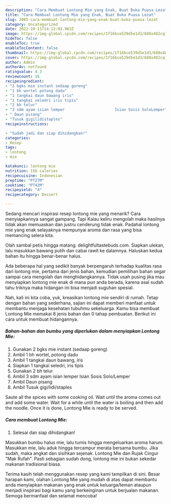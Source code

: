 ```yaml
---
description: "Cara Membuat Lontong Mie yang Enak, Buat Buka Puasa Lezat"
title: "Cara Membuat Lontong Mie yang Enak, Buat Buka Puasa Lezat"
slug: 2085-cara-membuat-lontong-mie-yang-enak-buat-buka-puasa-lezat
category: Uncategorized
date: 2022-10-11T14:12:03.963Z
image: https://img-global.cpcdn.com/recipes/1f16bce539d5e1d3/680x482cq70/lontong-mie-foto-resep-utama.jpg
hideToc: false
enableToc: true
enableTocContent: false
thumbnail: https://img-global.cpcdn.com/recipes/1f16bce539d5e1d3/680x482cq70/lontong-mie-foto-resep-utama.jpg
cover: https://img-global.cpcdn.com/recipes/1f16bce539d5e1d3/680x482cq70/lontong-mie-foto-resep-utama.jpg
author: Admin
authorAv: notfound
ratingvalue: 4.3
reviewcount: 16
recipeingredient:
- "2 bgks mie instant sedaap goreng"
- "1 bh wortel potong dadu"
- "1 tangkai daun bawang iris"
- "1 tangkai seledri iris tipis"
- "2 bh telur"
- "3 sdm ayam isian lemper                      Isian Sosis SoloLemper"
- " Daun pisang"
- "Tusuk gigilidistaples"
recipeinstructions:

- "Sudah jadi dan siap dihidangkan!"
categories:
- Resep
tags:
- lontong
- mie

katakunci: lontong mie 
nutrition: 156 calories
recipecuisine: Indonesian
preptime: "PT27M"
cooktime: "PT42M"
recipeyield: "4"
recipecategory: Dessert

---
```



Sedang mencari inspirasi resep lontong mie yang menarik? Cara menyiapkannya sangat gampang. Tapi Kalau keliru mengolah maka hasilnya tidak akan memuaskan dan justru cenderung tidak enak. Padahal lontong mie yang enak selayaknya mempunyai aroma dan rasa yang bisa memancing selera kita.


Olah sambal petis hingga matang. delightfultastebuds.com. Siapkan ulekan, lalu masukkan bawang putih dan cabai rawit ke dalamnya. Haluskan kedua bahan itu hingga benar-benar halus.

Ada beberapa hal yang sedikit banyak berpengaruh terhadap kualitas rasa dari lontong mie, pertama dari jenis bahan, kemudian pemilihan bahan segar sampai cara mengolah dan menghidangkannya. Tidak usah pusing jika mau menyiapkan lontong mie enak di mana pun anda berada, karena asal sudah tahu triknya maka hidangan ini bisa menjadi suguhan spesial.


Nah, kali ini kita coba, yuk, kreasikan lontong mie sendiri di rumah. Tetap dengan bahan yang sederhana, sajian ini dapat memberi manfaat untuk membantu menjaga kesehatan tubuhmu sekeluarga. Kamu bisa membuat Lontong Mie memakai 8 jenis bahan dan 0 tahap pembuatan. Berikut ini cara untuk membuat hidangannya.

<!--inarticleads1-->

##### Bahan-bahan dan bumbu yang diperlukan dalam menyiapkan Lontong Mie:

1. Gunakan 2 bgks mie instant (sedaap goreng)
1. Ambil 1 bh wortel, potong dadu
1. Ambil 1 tangkai daun bawang, iris
1. Siapkan 1 tangkai seledri, iris tipis
1. Gunakan 2 bh telur
1. Ambil 3 sdm ayam isian lemper                      Isian Sosis Solo/Lemper
1. Ambil  Daun pisang
1. Ambil Tusuk gigi/lidi/staples


Saute all the spices with some cooking oil. Wait until the aroma comes out and add some water. Wait for a while until the water is boiling and then add the noodle. Once it is done, Lontong Mie is ready to be served. 

<!--inarticleads2-->

##### Cara membuat Lontong Mie:


1. Selesai dan siap dihidangkan!

Masukkan bumbu halus mie, lalu tumis hingga mengeluarkan aroma harum. Masukkan mie, lalu aduk hingga tercampur merata bersama bumbu. Jika sudah, maka angkat dan sisihkan sejenak. Lontong Mie dan Rujak Cingur &#34;Mak Rufah&#34;. Pasti sebagian sudah dong, lontong mie ini bukan sekedar makanan tradisional biasa. 

Terima kasih telah menggunakan resep yang kami tampilkan di sini. Besar harapan kami, olahan Lontong Mie yang mudah di atas dapat membantu anda menyiapkan makanan yang enak untuk keluarga/teman ataupun menjadi inspirasi bagi kamu yang berkeinginan untuk berjualan makanan. Semoga bermanfaat dan selamat mencoba!
